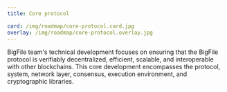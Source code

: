 ```yaml
---
title: Core protocol

card: /img/roadmap/core-protocol.card.jpg
overlay: /img/roadmap/core-protocol.overlay.jpg
---
```

BigFile team's technical development focuses on ensuring that the BigFile protocol is verifiably decentralized, efficient, scalable, and interoperable with other blockchains. This core development encompasses the protocol, system, network layer, consensus, execution environment, and cryptographic libraries.  
  
